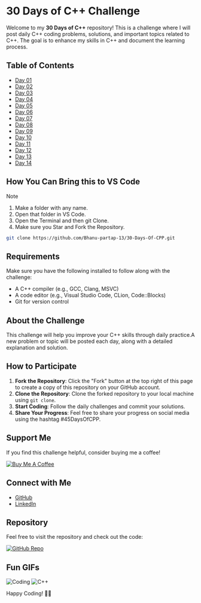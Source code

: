 # 30 Days of C++ Challenge

Welcome to my **30 Days of C++** repository! This is a challenge where I will post daily C++ coding problems, solutions, and important topics related to C++. The goal is to enhance my skills in C++ and document the learning process.

## Table of Contents

- [Day 01](https://github.com/Bhanu-partap-13/45-Days-Of-C-/tree/main/Day01)
- [Day 02](https://github.com/Bhanu-partap-13/45-Days-Of-C-/tree/main/Day02)
- [Day 03](https://github.com/Bhanu-partap-13/45-Days-Of-C-/tree/main/Day03)
- [Day 04](https://github.com/Bhanu-partap-13/45-Days-Of-C-/tree/main/Day04)
- [Day 05](https://github.com/Bhanu-partap-13/45-Days-Of-C-/tree/main/Day05)
- [Day 06](https://github.com/Bhanu-partap-13/45-Days-Of-C-/tree/main/Day06)
- [Day 07](https://github.com/Bhanu-partap-13/45-Days-Of-C-/tree/main/Day07)
- [Day 08](https://github.com/Bhanu-partap-13/45-Days-Of-C-/tree/main/Day08)
- [Day 09](https://github.com/Bhanu-partap-13/45-Days-Of-C-/tree/main/Day09)
- [Day 10](https://github.com/Bhanu-partap-13/45-Days-Of-C-/tree/main/Day10)
- [Day 11](https://github.com/Bhanu-partap-13/45-Days-Of-C-/tree/main/Day11)
- [Day 12](https://github.com/Bhanu-partap-13/45-Days-Of-C-/tree/main/Day12)
- [Day 13](https://github.com/Bhanu-partap-13/45-Days-Of-C-/tree/main/Day13) 
- [Day 14](https://github.com/Bhanu-partap-13/45-Days-Of-C-/tree/main/Day14) 


## How You Can Bring this to VS Code
>[!Note]
>1. Make a folder with any name.
>2. Open that folder in VS Code.
>3. Open the Terminal and then git Clone.
>4. Make sure you Star and Fork the Repository.

```bash
git clone https://github.com/Bhanu-partap-13/30-Days-Of-CPP.git
```

## Requirements
Make sure you have the following installed to follow along with the challenge:

- A C++ compiler (e.g., GCC, Clang, MSVC)
- A code editor (e.g., Visual Studio Code, CLion, Code::Blocks)
- Git for version control

## About the Challenge
This challenge will help you improve your C++ skills through daily practice.A new problem or topic will be posted each day, along with a detailed explanation and solution.

## How to Participate

1. **Fork the Repository**: Click the "Fork" button at the top right of this page to create a copy of this repository on your GitHub account.
2. **Clone the Repository**: Clone the forked repository to your local machine using `git clone`.
3. **Start Coding**: Follow the daily challenges and commit your solutions.
4. **Share Your Progress**: Feel free to share your progress on social media using the hashtag #45DaysOfCPP.

## Support Me

If you find this challenge helpful, consider buying me a coffee!

[![Buy Me A Coffee](https://img.shields.io/badge/-Buy%20Me%20A%20Coffee-orange?style=flat-square&logo=buy-me-a-coffee)](https://www.buymeacoffee.com/bhanupartap13)

## Connect with Me

- [GitHub](https://github.com/Bhanu-partap-13)
- [LinkedIn](https://www.linkedin.com/in/bhanu-partap-a49084274/)

## Repository

Feel free to visit the repository and check out the code:

[![GitHub Repo](https://img.shields.io/badge/-Visit%20Repo-black?style=flat-square&logo=github)](https://github.com/Bhanu-partap-13/45-Days-Of-C-)

## Fun GIFs

![Coding](https://media.giphy.com/media/3o7aD2saalBwwftBIY/giphy.gif)
![C++](https://media.giphy.com/media/26tn33aiTi1jkl6H6/giphy.gif)

Happy Coding! 🚀✨
